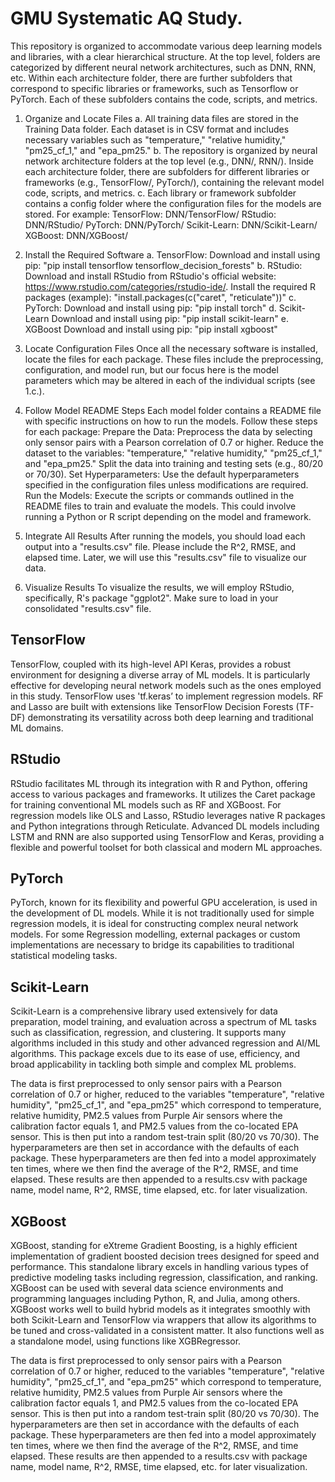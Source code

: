 # GMU Systematic AQ Study.

This repository is organized to accommodate various deep learning models and libraries, with a clear hierarchical structure. At the top level, folders are categorized by different neural network architectures, such as DNN, RNN, etc. Within each architecture folder, there are further subfolders that correspond to specific libraries or frameworks, such as Tensorflow or PyTorch. Each of these subfolders contains the code, scripts, and metrics.

1. Organize and Locate Files
   a. All training data files are stored in the Training Data folder. Each dataset is in CSV format and includes necessary variables such as "temperature," "relative humidity," "pm25_cf_1," and "epa_pm25."
   b. The repository is organized by neural network architecture folders at the top level (e.g., DNN/, RNN/). Inside each architecture folder, there are subfolders for different libraries or frameworks (e.g., TensorFlow/, PyTorch/), containing the relevant model code, scripts, and metrics.
   c.  Each library or framework subfolder contains a config folder where the configuration files for the models are stored. For example:
TensorFlow: DNN/TensorFlow/
RStudio: DNN/RStudio/
PyTorch: DNN/PyTorch/
Scikit-Learn: DNN/Scikit-Learn/
XGBoost: DNN/XGBoost/

2. Install the Required Software
   a. TensorFlow:
   Download and install using pip:
   "pip install tensorflow tensorflow_decision_forests"
   b. RStudio:
   Download and install RStudio from RStudio's official website: https://www.rstudio.com/categories/rstudio-ide/. 
   Install the required R packages (example):
   "install.packages(c("caret", "reticulate"))"
   c. PyTorch:
   Download and install using pip:
   "pip install torch"
   d. Scikit-Learn
   Download and install using pip:
   "pip install scikit-learn"
   e. XGBoost
   Download and install using pip:
   "pip install xgboost"

3. Locate Configuration Files
   Once all the necessary software is installed, locate the files for each package. These files include the preprocessing, configuration, and model run, but our focus here is the model parameters which may be altered in each of the individual scripts (see 1.c.). 
4. Follow Model README Steps
   Each model folder contains a README file with specific instructions on how to run the models. Follow these steps for each package:
  Prepare the Data:
    Preprocess the data by selecting only sensor pairs with a Pearson correlation of 0.7 or higher.
    Reduce the dataset to the variables: "temperature," "relative humidity," "pm25_cf_1," and "epa_pm25."
    Split the data into training and testing sets (e.g., 80/20 or 70/30).
  Set Hyperparameters:
    Use the default hyperparameters specified in the configuration files unless modifications are required.
  Run the Models:
    Execute the scripts or commands outlined in the README files to train and evaluate the models. This could involve running a Python or R script depending on the model and framework.

5. Integrate All Results
   After running the models, you should load each output into a "results.csv" file. Please include the R^2, RMSE, and elapsed time.
   Later, we will use this "results.csv" file to visualize our data.
   
6. Visualize Results
   To visualize the results, we will employ RStudio, specifically, R's package "ggplot2". Make sure to load in your consolidated "results.csv" file. 

## TensorFlow
TensorFlow, coupled with its high-level API Keras, provides a robust environment for designing a diverse array of ML models. It is particularly effective for developing neural network models such as the ones employed in this study. TensorFlow uses 'tf.keras’ to implement regression models. RF and Lasso are built with extensions like TensorFlow Decision Forests (TF-DF) demonstrating its versatility across both deep learning and traditional ML domains. 

## RStudio
RStudio facilitates ML through its integration with R and Python, offering access to various packages and frameworks. It utilizes the Caret package for training conventional ML models such as RF and XGBoost. For regression models like OLS and Lasso, RStudio leverages native R packages and Python integrations through Reticulate. Advanced DL models including LSTM and RNN are also supported using TensorFlow and Keras, providing a flexible and powerful toolset for both classical and modern ML approaches. 

## PyTorch
PyTorch, known for its flexibility and powerful GPU acceleration, is used in the development of DL models. While it is not traditionally used for simple regression models, it is ideal for constructing complex neural network models. For some Regression modelling, external packages or custom implementations are necessary to bridge its capabilities to traditional statistical modeling tasks. 

## Scikit-Learn
Scikit-Learn is a comprehensive library used extensively for data preparation, model training, and evaluation across a spectrum of ML tasks such as classification, regression, and clustering. It supports many algorithms included in this study and other advanced regression and AI/ML algorithms. This package excels due to its ease of use, efficiency, and broad applicability in tackling both simple and complex ML problems. 

The data is first preprocessed to only sensor pairs with a Pearson correlation of 0.7 or higher, reduced to the variables "temperature", "relative humidity", "pm25_cf_1", and "epa_pm25" which correspond to temperature, relative humidity, PM2.5 values from Purple Air sensors where the calibration factor equals 1, and PM2.5 values from the co-located EPA sensor. This is then put into a random test-train split (80/20 vs 70/30). The hyperparameters are then set in accordance with the defaults of each package. These hyperparameters are then fed into a model approximately ten times, where we then find the average of the R^2, RMSE, and time elapsed. These results are then appended to a results.csv with package name, model name, R^2, RMSE, time elapsed, etc. for later visualization. 

## XGBoost
XGBoost, standing for eXtreme Gradient Boosting, is a highly efficient implementation of gradient boosted decision trees designed for speed and performance. This standalone library excels in handling various types of predictive modeling tasks including regression, classification, and ranking. XGBoost can be used with several data science environments and programming languages including Python, R, and Julia, among others. XGBoost works well to build hybrid models as it integrates smoothly with both Scikit-Learn and TensorFlow via wrappers that allow its algorithms to be tuned and cross-validated in a consistent matter. It also functions well as a standalone model, using functions like XGBRegressor.  

The data is first preprocessed to only sensor pairs with a Pearson correlation of 0.7 or higher, reduced to the variables "temperature", "relative humidity", "pm25_cf_1", and "epa_pm25" which correspond to temperature, relative humidity, PM2.5 values from Purple Air sensors where the calibration factor equals 1, and PM2.5 values from the co-located EPA sensor. This is then put into a random test-train split (80/20 vs 70/30). The hyperparameters are then set in accordance with the defaults of each package. These hyperparameters are then fed into a model approximately ten times, where we then find the average of the R^2, RMSE, and time elapsed. These results are then appended to a results.csv with package name, model name, R^2, RMSE, time elapsed, etc. for later visualization. 
